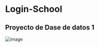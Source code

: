 # Login-School
## Proyecto de Dase de datos 1
![image](https://user-images.githubusercontent.com/105228108/197404691-1748df16-66a0-42a7-98f4-bda4de23c402.png)
